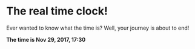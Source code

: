 # The real time clock!

Ever wanted to know what the time is? Well, your journey is about to end!

**The time is Nov 29, 2017, 17:30**